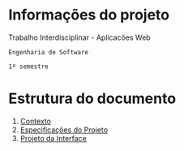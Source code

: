 # Informações do projeto  

Trabalho Interdisciplinar - Aplicacões Web

`Engenharia de Software`

`1º semestre`

# Estrutura do documento

1. [Contexto](Contexto.md)
2. [Especificações do Projeto](Especificacao.md)
3. [Projeto da Interface](Interface.md)
